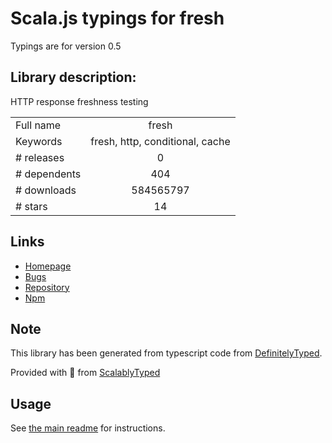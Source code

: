 
# Scala.js typings for fresh

Typings are for version 0.5

## Library description:
HTTP response freshness testing

|                    |                 |
| ------------------ | :-------------: |
| Full name          | fresh |
| Keywords           | fresh, http, conditional, cache |
| # releases         | 0 |
| # dependents       | 404 |
| # downloads        | 584565797 |
| # stars            | 14 |

## Links
- [Homepage](https://github.com/jshttp/fresh#readme)
- [Bugs](https://github.com/jshttp/fresh/issues)
- [Repository](https://github.com/jshttp/fresh)
- [Npm](https://www.npmjs.com/package/fresh)
    


## Note
This library has been generated from typescript code from [DefinitelyTyped](https://definitelytyped.org).

Provided with :purple_heart: from [ScalablyTyped](https://github.com/oyvindberg/ScalablyTyped)

## Usage
See [the main readme](../../readme.md) for instructions.


